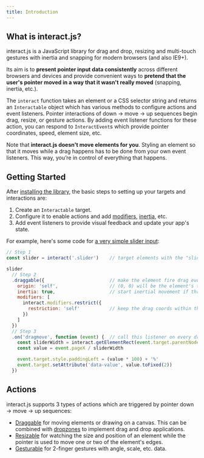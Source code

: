 ```yaml
---
title: Introduction
---
```


What is interact.js?
--------------------

<p class="title is-4">
interact.js is a JavaScript library for drag and drop, resizing and multi-touch
gestures with inertia and snapping for modern browsers (and also IE9+).
</p>

Its aim is to **present pointer input data consistently** across different
browsers and devices and provide convenient ways to **pretend that the user's
pointer moved in a way that it wasn't really moved** (snapping, inertia, etc.).

The `interact` function takes an element or a CSS selector string and returns an
`Interactable` object which has various methods to configure actions and event
listeners. Pointer interactions of down -> move -> up sequences begin drag,
resize, or gesture actions. By adding event listener functions for these action,
you can respond to `InteractEvent`s which provide pointer coordinates, speed,
element size, etc.

Note that **interact.js doesn't move elements for you**. Styling an element so
that it moves while a drag happens has to be done from your own event listeners.
This way, you’re in control of everything that happens.

Getting Started
---------------

After [installing the library](/docs/installation), the basic steps to setting
up your targets and interactions are:

 1. Create an `Interactable` target.
 2. Configure it to enable actions and add [modifiers](/docs/modifiers), [inertia](/docs/inertia), etc.
 3. Add event listeners to provide visual feedback and update your app's state.

For example, here's some code for [a very simple slider
input](https://codepen.io/taye/pen/GgpxNq):

<LiveDemo :demoHtml="require('@/demos/slider.html')" :removeNext="1" hide-demo-only/>

```js
// Step 1
const slider = interact('.slider')    // target elements with the "slider" class

slider
  // Step 2
  .draggable({                        // make the element fire drag events
    origin: 'self',                   // (0, 0) will be the element's top-left
    inertia: true,                    // start inertial movement if thrown
    modifiers: [
      interact.modifiers.restrict({
        restriction: 'self'           // keep the drag coords within the element
      })
    ]
  })
  // Step 3
  .on('dragmove', function (event) {  // call this listener on every dragmove
    const sliderWidth = interact.getElementRect(event.target.parentNode).width
    const value = event.pageX / sliderWidth

    event.target.style.paddingLeft = (value * 100) + '%'
    event.target.setAttribute('data-value', value.toFixed(2))
  })
```

Actions
-------

interact.js supports 3 types of actions which are triggered by pointer down ->
move -> up sequences:

  - [Draggable](/docs/draggable) for moving elements or drawing on a canvas. This can be combined with [dropzones](/docs/dropzone) to implement drag and drop applications.
  - [Resizable](/docs/resizable) for watching the size and position of an element while the pointer is used to move one or two of the element's edges.
  - [Gesturable](/docs/gesturable) for 2-finger gestures with angle, scale, etc. data.
